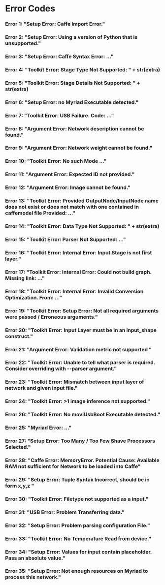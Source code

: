 # Error Codes

### Error  1: "Setup Error: Caffe Import Error."
### Error  2: "Setup Error: Using a version of Python that is unsupported."
### Error  3: "Setup Error: Caffe Syntax Error: ..."
### Error  4: "Toolkit Error: Stage Type Not Supported: " + str(extra)
### Error  5: "Toolkit Error: Stage Details Not Supported: " + str(extra)
### Error  6: "Setup Error: no Myriad Executable detected."
### Error  7: "Toolkit Error: USB Failure. Code: ..." 
### Error  8: "Argument Error: Network description cannot be found."
### Error  9: "Argument Error: Network weight cannot be found."
### Error 10: "Toolkit Error: No such Mode ..."
### Error 11: "Argument Error: Expected ID not provided."
### Error 12: "Argument Error: Image cannot be found."
### Error 13: "Toolkit Error: Provided OutputNode/InputNode name does not exist or does not match with one contained in caffemodel file Provided: ..."
### Error 14: "Toolkit Error: Data Type Not Supported: " + str(extra)
### Error 15: "Toolkit Error: Parser Not Supported: ..."
### Error 16: "Toolkit Error: Internal Error: Input Stage is not first layer."
### Error 17: "Toolkit Error: Internal Error: Could not build graph. Missing link: ..."
### Error 18: "Toolkit Error: Internal Error: Invalid Conversion Optimization. From: ..."
### Error 19: "Toolkit Error: Setup Error: Not all required arguments were passed / Erroneous arguments."
### Error 20: "Toolkit Error: Input Layer must be in an input_shape construct."
### Error 21: "Argument Error: Validation metric not supported "
### Error 22: "Toolkit Error: Unable to tell what parser is required. Consider overriding with --parser argument."
### Error 23: "Toolkit Error: Mismatch between input layer of network and given input file."
### Error 24: "Toolkit Error: >1 image inference not supported."
### Error 26: "Toolkit Error: No moviUsbBoot Executable detected."
### Error 25: "Myriad Error: ..."
### Error 27: "Setup Error: Too Many / Too Few Shave Processors Selected."
### Error 28: "Caffe Error: MemoryError. Potential Cause: Available RAM not sufficient for Network to be loaded into Caffe"
### Error 29: "Setup Error: Tuple Syntax Incorrect, should be in form x,y,z "
### Error 30: "Toolkit Error: Filetype not supported as a input."
### Error 31: "USB Error: Problem Transferring data."
### Error 32: "Setup Error: Problem parsing configuration File."
### Error 33: "Toolkit Error: No Temperature Read from device."
### Error 34: "Setup Error: Values for input contain placeholder. Pass an absolute value."
### Error 35: "Setup Error: Not enough resources on Myriad to process this network."
